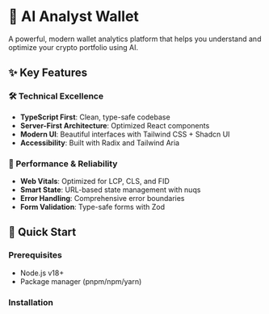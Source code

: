 # 🚀 AI Analyst Wallet

A powerful, modern wallet analytics platform that helps you understand and optimize your crypto portfolio using AI.

## ✨ Key Features

### 🛠️ Technical Excellence
- **TypeScript First**: Clean, type-safe codebase
- **Server-First Architecture**: Optimized React components
- **Modern UI**: Beautiful interfaces with Tailwind CSS + Shadcn UI
- **Accessibility**: Built with Radix and Tailwind Aria

### 🎯 Performance & Reliability
- **Web Vitals**: Optimized for LCP, CLS, and FID
- **Smart State**: URL-based state management with nuqs
- **Error Handling**: Comprehensive error boundaries
- **Form Validation**: Type-safe forms with Zod

## 🚀 Quick Start

### Prerequisites
- Node.js v18+
- Package manager (pnpm/npm/yarn)

### Installation
